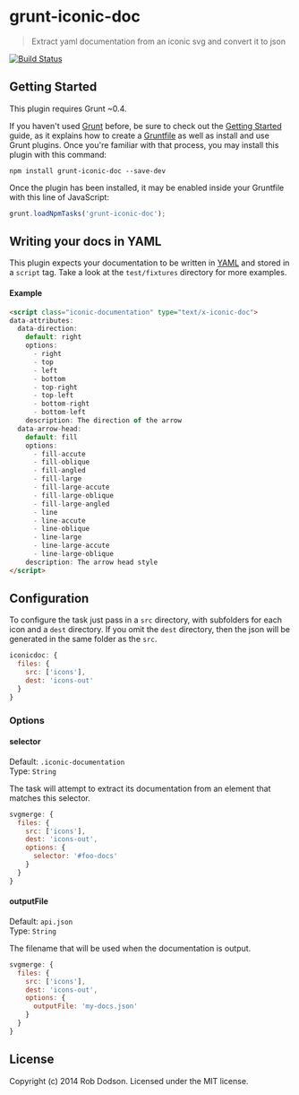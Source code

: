 # grunt-iconic-doc

> Extract yaml documentation from an iconic svg and convert it to json

[![Build Status](https://secure.travis-ci.org/robdodson/grunt-iconic-doc.png?branch=master)](http://travis-ci.org/robdodson/grunt-iconic-doc)

## Getting Started
This plugin requires Grunt ~0.4.

If you haven't used [Grunt](http://gruntjs.com/) before, be sure to check out the [Getting Started](http://gruntjs.com/getting-started) guide, as it explains how to create a [Gruntfile](http://gruntjs.com/sample-gruntfile) as well as install and use Grunt plugins. Once you're familiar with that process, you may install this plugin with this command:

```shell
npm install grunt-iconic-doc --save-dev
```

Once the plugin has been installed, it may be enabled inside your Gruntfile with this line of JavaScript:

```js
grunt.loadNpmTasks('grunt-iconic-doc');
```

## Writing your docs in YAML

This plugin expects your documentation to be written in [YAML](http://www.yaml.org/) and stored in a `script` tag. Take a look at the `test/fixtures` directory for more examples.

#### Example

``` html
<script class="iconic-documentation" type="text/x-iconic-doc">
data-attributes:
  data-direction:
    default: right
    options:
      - right
      - top
      - left
      - bottom
      - top-right
      - top-left
      - bottom-right
      - bottom-left
    description: The direction of the arrow
  data-arrow-head:
    default: fill
    options:
      - fill-accute
      - fill-oblique
      - fill-angled
      - fill-large
      - fill-large-accute
      - fill-large-oblique
      - fill-large-angled
      - line
      - line-accute
      - line-oblique
      - line-large
      - line-large-accute
      - line-large-oblique
    description: The arrow head style
</script>
```

## Configuration

To configure the task just pass in a `src` directory, with subfolders for each icon and a `dest` directory. If you omit the `dest` directory, then the json will be generated in the same folder as the `src`.

``` js
iconicdoc: {
  files: {
    src: ['icons'],
    dest: 'icons-out'
  }
}
```

### Options

#### selector

Default: `.iconic-documentation`  
Type: `String`

The task will attempt to extract its documentation from an element that matches this selector.

```js
svgmerge: {
  files: {
    src: ['icons'],
    dest: 'icons-out',
    options: {
      selector: '#foo-docs'
    }
  }
}
```

#### outputFile

Default: `api.json`  
Type: `String`

The filename that will be used when the documentation is output.

```js
svgmerge: {
  files: {
    src: ['icons'],
    dest: 'icons-out',
    options: {
      outputFile: 'my-docs.json'
    }
  }
}
```

## License
Copyright (c) 2014 Rob Dodson. Licensed under the MIT license.
